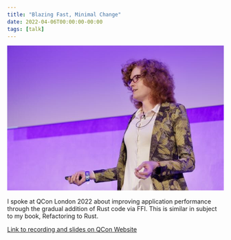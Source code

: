 ```yaml
---
title: "Blazing Fast, Minimal Change"
date: 2022-04-06T00:00:00-00:00
tags: [talk]
---
```


![Photo of Lily speaking at QCon London](./speaking.jpg)

I spoke at QCon London 2022 about improving application performance through the
gradual addition of Rust code via FFI. This is similar in subject to my book,
Refactoring to Rust.

[Link to recording and slides on QCon Website](https://www.infoq.com/presentations/refactoring-rust/)

